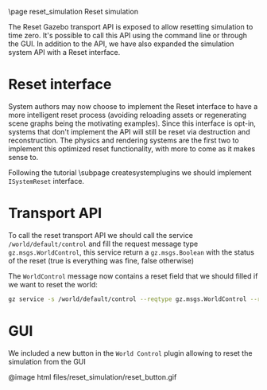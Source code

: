 \page reset_simulation Reset simulation

The Reset Gazebo transport API is exposed to allow resetting simulation to time zero.
It's possible to call this API using the command line or through the GUI.
In addition to the API, we have also expanded the simulation system API with a Reset interface.

# Reset interface

System authors may now choose to implement the Reset interface to have a more intelligent
reset process (avoiding reloading assets or regenerating scene graphs being the motivating examples).
Since this interface is opt-in, systems that don't implement the API will still be reset via destruction and reconstruction.
The physics and rendering systems are the first two to implement this optimized reset functionality, with more to come as it makes sense to.

Following the tutorial \subpage createsystemplugins we should implement `ISystemReset` interface.

# Transport API

To call the reset transport API we should call the service `/world/default/control` and fill the request message type
`gz.msgs.WorldControl`, this service return a `gz.msgs.Boolean` with the status of the reset (true is everything was fine, false otherwise)

The `WorldControl` message now contains a reset field that we should filled if we want to reset the world:

```bash
gz service -s /world/default/control --reqtype gz.msgs.WorldControl --reptype gz.msgs.Boolean --timeout 3000 --req 'reset: {all: true}'
```

# GUI

We included a new button in the `World Control` plugin allowing to reset the simulation from the GUI

@image html files/reset_simulation/reset_button.gif
